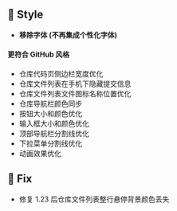 ## 🌈 Style

- **移除字体 (不再集成个性化字体)**

#### 更符合 GitHub 风格

- 仓库代码页侧边栏宽度优化
- 仓库文件列表在手机下隐藏提交信息
- 仓库文件列表文件图标名称位置优化
- 仓库导航栏颜色同步
- 按钮大小和颜色优化
- 输入框大小和颜色优化
- 顶部导航栏分割线优化
- 下拉菜单分割线优化
- 动画效果优化

## 🐞 Fix

- 修复 1.23 后仓库文件列表整行悬停背景颜色丢失